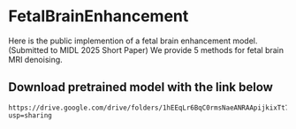# FetalBrainEnhancement
Here is the public implemention of a fetal brain enhancement model. (Submitted to MIDL 2025 Short Paper)
We provide 5 methods for fetal brain MRI denoising.
## Download pretrained model with the link below
    https://drive.google.com/drive/folders/1hEEqLr6BqC0rmsNaeANRAApijkixTt79?usp=sharing
